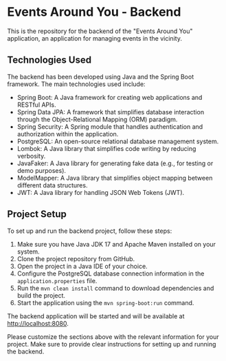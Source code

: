 # Events Around You - Backend

This is the repository for the backend of the "Events Around You" application, an application for managing events in the vicinity.

## Technologies Used

The backend has been developed using Java and the Spring Boot framework. The main technologies used include:

- Spring Boot: A Java framework for creating web applications and RESTful APIs.
- Spring Data JPA: A framework that simplifies database interaction through the Object-Relational Mapping (ORM) paradigm.
- Spring Security: A Spring module that handles authentication and authorization within the application.
- PostgreSQL: An open-source relational database management system.
- Lombok: A Java library that simplifies code writing by reducing verbosity.
- JavaFaker: A Java library for generating fake data (e.g., for testing or demo purposes).
- ModelMapper: A Java library that simplifies object mapping between different data structures.
- JWT: A Java library for handling JSON Web Tokens (JWT).

## Project Setup

To set up and run the backend project, follow these steps:

1. Make sure you have Java JDK 17 and Apache Maven installed on your system.
2. Clone the project repository from GitHub.
3. Open the project in a Java IDE of your choice.
4. Configure the PostgreSQL database connection information in the `application.properties` file.
5. Run the `mvn clean install` command to download dependencies and build the project.
6. Start the application using the `mvn spring-boot:run` command.

The backend application will be started and will be available at [http://localhost:8080](http://localhost:8080).

Please customize the sections above with the relevant information for your project. Make sure to provide clear instructions for setting up and running the backend.
